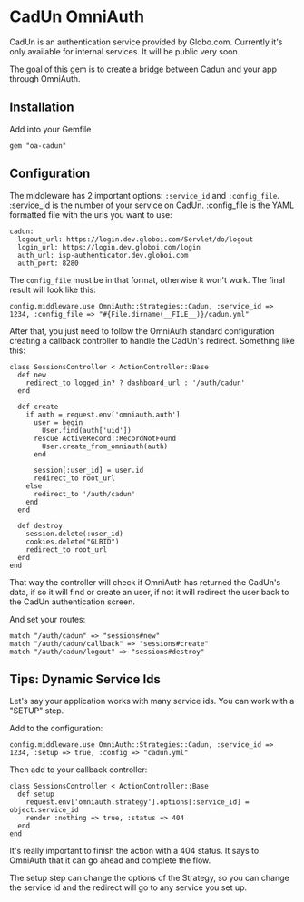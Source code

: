 # CadUn OmniAuth

CadUn is an authentication service provided by Globo.com. Currently it's only available for internal services. It will be public very soon.

The goal of this gem is to create a bridge between Cadun and your app through OmniAuth.

## Installation

Add into your Gemfile

    gem "oa-cadun"
    
## Configuration
  
The middleware has 2 important options: `:service_id` and `:config_file`.
:service_id is the number of your service on CadUn.
:config_file is the YAML formatted file with the urls you want to use:

    cadun:
      logout_url: https://login.dev.globoi.com/Servlet/do/logout
      login_url: https://login.dev.globoi.com/login
      auth_url: isp-authenticator.dev.globoi.com
      auth_port: 8280

The `config_file` must be in that format, otherwise it won't work. The final result will look like this:

    config.middleware.use OmniAuth::Strategies::Cadun, :service_id => 1234, :config_file => "#{File.dirname(__FILE__)}/cadun.yml"
    
After that, you just need to follow the OmniAuth standard configuration creating a callback controller to handle the CadUn's redirect. Something like this:

    class SessionsController < ActionController::Base
      def new
        redirect_to logged_in? ? dashboard_url : '/auth/cadun'
      end

      def create
        if auth = request.env['omniauth.auth']
          user = begin
            User.find(auth['uid'])
          rescue ActiveRecord::RecordNotFound
            User.create_from_omniauth(auth)
          end
          
          session[:user_id] = user.id
          redirect_to root_url
        else
          redirect_to '/auth/cadun'
        end
      end

      def destroy
        session.delete(:user_id)
        cookies.delete("GLBID")
        redirect_to root_url
      end
    end
    
That way the controller will check if OmniAuth has returned the CadUn's data, if so it will find or create an user, if not it will redirect the user back to the CadUn authentication screen.

And set your routes:

    match "/auth/cadun" => "sessions#new"
    match "/auth/cadun/callback" => "sessions#create"
    match "/auth/cadun/logout" => "sessions#destroy"
    

## Tips: Dynamic Service Ids

Let's say your application works with many service ids. You can work with a "SETUP" step.

Add to the configuration:

    config.middleware.use OmniAuth::Strategies::Cadun, :service_id => 1234, :setup => true, :config => "cadun.yml"
    
Then add to your callback controller:

    class SessionsController < ActionController::Base
      def setup
        request.env['omniauth.strategy'].options[:service_id] = object.service_id
        render :nothing => true, :status => 404
      end
    end
    
It's really important to finish the action with a 404 status. It says to OmniAuth that it can go ahead and complete the flow.

The setup step can change the options of the Strategy, so you can change the service id and the redirect will go to any service you set up.